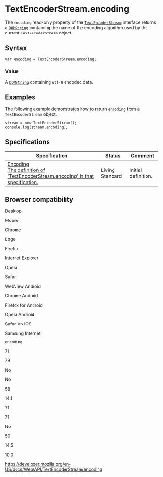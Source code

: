 TextEncoderStream.encoding
==========================

The `encoding` read-only property of the [`TextEncoderStream`](../textencoderstream) interface returns a [`DOMString`](../domstring) containing the name of the encoding algorithm used by the current `TextEncoderStream` object.

Syntax
------

    var encoding = TextEncoderStream.encoding;

### Value

A [`DOMString`](../domstring) containing `utf-8` encoded data.

Examples
--------

The following example demonstrates how to return `encoding` from a `TextEncoderStream` object.

    stream = new TextEncoderStream();
    console.log(stream.encoding);

Specifications
--------------

<table><thead><tr class="header"><th>Specification</th><th>Status</th><th>Comment</th></tr></thead><tbody><tr class="odd"><td><a href="https://encoding.spec.whatwg.org/#dom-textencoder-encoding">Encoding<br />
<span class="small">The definition of 'TextEncoderStream.encoding' in that specification.</span></a></td><td><span class="spec-living">Living Standard</span></td><td>Initial definition.</td></tr></tbody></table>

Browser compatibility
---------------------

Desktop

Mobile

Chrome

Edge

Firefox

Internet Explorer

Opera

Safari

WebView Android

Chrome Android

Firefox for Android

Opera Android

Safari on IOS

Samsung Internet

`encoding`

71

79

No

No

58

14.1

71

71

No

50

14.5

10.0

<a href="https://developer.mozilla.org/en-US/docs/Web/API/TextEncoderStream/encoding" class="_attribution-link">https://developer.mozilla.org/en-US/docs/Web/API/TextEncoderStream/encoding</a>
